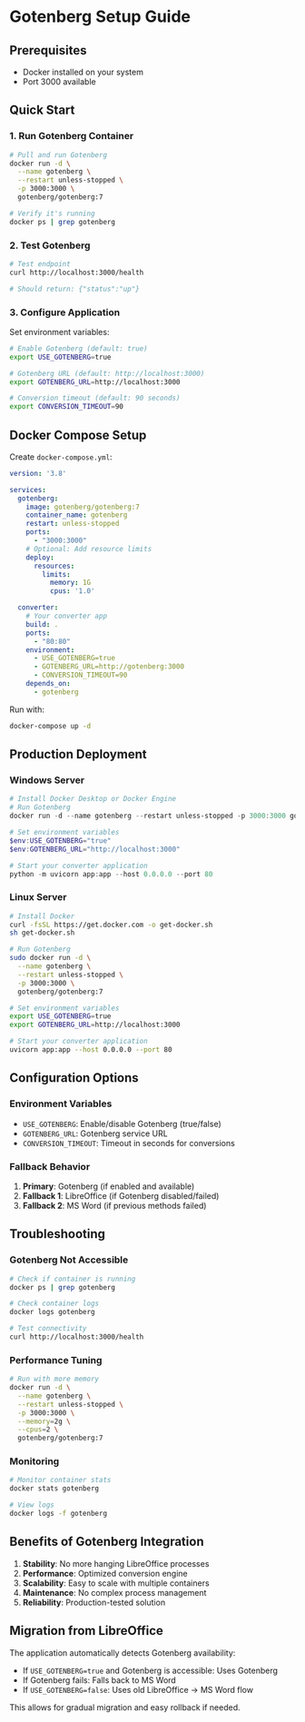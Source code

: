 # Gotenberg Setup Guide

## Prerequisites
- Docker installed on your system
- Port 3000 available

## Quick Start

### 1. Run Gotenberg Container
```bash
# Pull and run Gotenberg
docker run -d \
  --name gotenberg \
  --restart unless-stopped \
  -p 3000:3000 \
  gotenberg/gotenberg:7

# Verify it's running
docker ps | grep gotenberg
```

### 2. Test Gotenberg
```bash
# Test endpoint
curl http://localhost:3000/health

# Should return: {"status":"up"}
```

### 3. Configure Application
Set environment variables:
```bash
# Enable Gotenberg (default: true)
export USE_GOTENBERG=true

# Gotenberg URL (default: http://localhost:3000)
export GOTENBERG_URL=http://localhost:3000

# Conversion timeout (default: 90 seconds)
export CONVERSION_TIMEOUT=90
```

## Docker Compose Setup

Create `docker-compose.yml`:
```yaml
version: '3.8'

services:
  gotenberg:
    image: gotenberg/gotenberg:7
    container_name: gotenberg
    restart: unless-stopped
    ports:
      - "3000:3000"
    # Optional: Add resource limits
    deploy:
      resources:
        limits:
          memory: 1G
          cpus: '1.0'

  converter:
    # Your converter app
    build: .
    ports:
      - "80:80"
    environment:
      - USE_GOTENBERG=true
      - GOTENBERG_URL=http://gotenberg:3000
      - CONVERSION_TIMEOUT=90
    depends_on:
      - gotenberg
```

Run with:
```bash
docker-compose up -d
```

## Production Deployment

### Windows Server
```powershell
# Install Docker Desktop or Docker Engine
# Run Gotenberg
docker run -d --name gotenberg --restart unless-stopped -p 3000:3000 gotenberg/gotenberg:7

# Set environment variables
$env:USE_GOTENBERG="true"
$env:GOTENBERG_URL="http://localhost:3000"

# Start your converter application
python -m uvicorn app:app --host 0.0.0.0 --port 80
```

### Linux Server
```bash
# Install Docker
curl -fsSL https://get.docker.com -o get-docker.sh
sh get-docker.sh

# Run Gotenberg
sudo docker run -d \
  --name gotenberg \
  --restart unless-stopped \
  -p 3000:3000 \
  gotenberg/gotenberg:7

# Set environment variables
export USE_GOTENBERG=true
export GOTENBERG_URL=http://localhost:3000

# Start your converter application
uvicorn app:app --host 0.0.0.0 --port 80
```

## Configuration Options

### Environment Variables
- `USE_GOTENBERG`: Enable/disable Gotenberg (true/false)
- `GOTENBERG_URL`: Gotenberg service URL
- `CONVERSION_TIMEOUT`: Timeout in seconds for conversions

### Fallback Behavior
1. **Primary**: Gotenberg (if enabled and available)
2. **Fallback 1**: LibreOffice (if Gotenberg disabled/failed)
3. **Fallback 2**: MS Word (if previous methods failed)

## Troubleshooting

### Gotenberg Not Accessible
```bash
# Check if container is running
docker ps | grep gotenberg

# Check container logs
docker logs gotenberg

# Test connectivity
curl http://localhost:3000/health
```

### Performance Tuning
```bash
# Run with more memory
docker run -d \
  --name gotenberg \
  --restart unless-stopped \
  -p 3000:3000 \
  --memory=2g \
  --cpus=2 \
  gotenberg/gotenberg:7
```

### Monitoring
```bash
# Monitor container stats
docker stats gotenberg

# View logs
docker logs -f gotenberg
```

## Benefits of Gotenberg Integration

1. **Stability**: No more hanging LibreOffice processes
2. **Performance**: Optimized conversion engine
3. **Scalability**: Easy to scale with multiple containers
4. **Maintenance**: No complex process management
5. **Reliability**: Production-tested solution

## Migration from LibreOffice

The application automatically detects Gotenberg availability:
- If `USE_GOTENBERG=true` and Gotenberg is accessible: Uses Gotenberg
- If Gotenberg fails: Falls back to MS Word
- If `USE_GOTENBERG=false`: Uses old LibreOffice → MS Word flow

This allows for gradual migration and easy rollback if needed.
